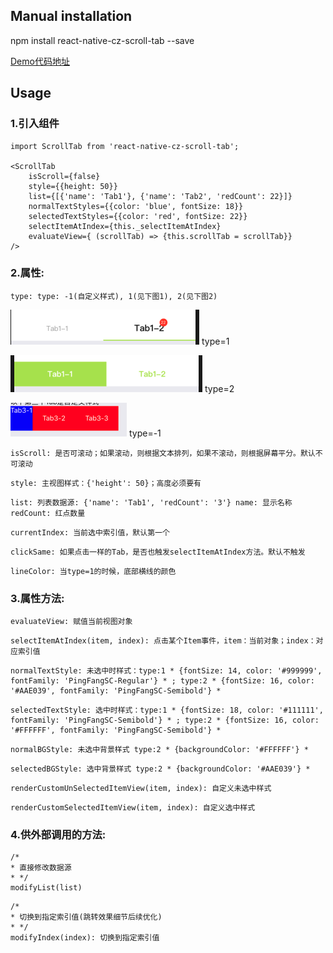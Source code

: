 
## Manual installation

npm install react-native-cz-scroll-tab --save

[Demo代码地址](https://github.com/chenzhe555/react-native-cz-demo)
	

## Usage
###  1.引入组件
```
import ScrollTab from 'react-native-cz-scroll-tab';

<ScrollTab 
    isScroll={false} 
    style={{height: 50}} 
    list={[{'name': 'Tab1'}, {'name': 'Tab2', 'redCount': 22}]} 
    normalTextStyles={{color: 'blue', fontSize: 18}} 
    selectedTextStyles={{color: 'red', fontSize: 22}} 
    selectItemAtIndex={this._selectItemAtIndex}
    evaluateView={ (scrollTab) => {this.scrollTab = scrollTab}}
/>
```

###  2.属性:
```
type: type: -1(自定义样式), 1(见下图1), 2(见下图2)
```
![type=1](https://github.com/chenzhe555/react-native-cz-scroll-tab/blob/master/images/type1.png)
type=1

![type=2](https://github.com/chenzhe555/react-native-cz-scroll-tab/blob/master/images/type2.png)
type=2

![type=-1](https://github.com/chenzhe555/react-native-cz-scroll-tab/blob/master/images/type3.png)
type=-1
```
isScroll: 是否可滚动；如果滚动，则根据文本排列，如果不滚动，则根据屏幕平分。默认不可滚动
```
```
style: 主视图样式：{'height': 50}；高度必须要有
```
```
list: 列表数据源: {'name': 'Tab1', 'redCount': '3'} name: 显示名称 redCount: 红点数量
```
```
currentIndex: 当前选中索引值，默认第一个
```
```
clickSame: 如果点击一样的Tab，是否也触发selectItemAtIndex方法。默认不触发
```
```
lineColor: 当type=1的时候，底部横线的颜色
```

###  3.属性方法:
```
evaluateView: 赋值当前视图对象
```
```
selectItemAtIndex(item, index): 点击某个Item事件，item：当前对象；index：对应索引值
```
```
normalTextStyle: 未选中时样式：type:1 * {fontSize: 14, color: '#999999', fontFamily: 'PingFangSC-Regular'} * ; type:2 * {fontSize: 16, color: '#AAE039', fontFamily: 'PingFangSC-Semibold'} *
```
```
selectedTextStyle: 选中时样式：type:1 * {fontSize: 18, color: '#111111', fontFamily: 'PingFangSC-Semibold'} * ; type:2 * {fontSize: 16, color: '#FFFFFF', fontFamily: 'PingFangSC-Semibold'} *
```
```
normalBGStyle: 未选中背景样式 type:2 * {backgroundColor: '#FFFFFF'} *
```
```
selectedBGStyle: 选中背景样式 type:2 * {backgroundColor: '#AAE039'} *
```
```
renderCustomUnSelectedItemView(item, index): 自定义未选中样式
```
```
renderCustomSelectedItemView(item, index): 自定义选中样式
```

###  4.供外部调用的方法:
```
/*
* 直接修改数据源
* */
modifyList(list)
```
```
/*
* 切换到指定索引值(跳转效果细节后续优化)
* */
modifyIndex(index): 切换到指定索引值
```
